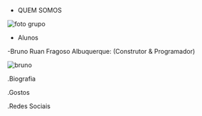 - QUEM SOMOS


![foto grupo](https://user-images.githubusercontent.com/75841641/134515832-3694bda3-732f-4e7c-9c5b-adc6304998ae.jpg)


- Alunos

-Bruno Ruan Fragoso Albuquerque: (Construtor & Programador)


![bruno](https://user-images.githubusercontent.com/75841641/134527147-b9836402-cd41-4b94-8319-8f96cdba8396.jpg)

.Biografia

.Gostos

.Redes Sociais
